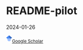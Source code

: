 README-pilot
================
2024-01-26

[<img src="google-scholar.svg" width="16" />](https://scholar.google.com/citations?user=jDGq9I4AAAAJ&hl=en)<sub>[Google Scholar](https://scholar.google.com/citations?user=jDGq9I4AAAAJ&hl=en)</sub>
